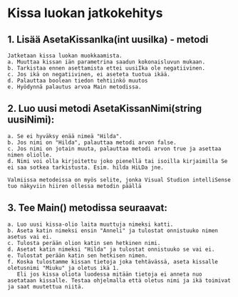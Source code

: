 # Kissa luokan jatkokehitys

## 1. Lisää AsetaKissanIka(int uusiIka) - metodi
	Jatketaan kissa luokan muokkaamista.
	a. Muuttaa kissan iän parametrina saadun kokonaisluvun mukaan.
	b. Tarkistaa ennen asettamista ettei uusiIka ole negatiivinen.
	c. Jos ikä on negatiivinen, ei aseteta tuotua ikää.
	d. Palauttaa boolean tiedon tehtiinkö muutos
	e. Hyödynnä palautus arvoa Main metodissa.

## 2. Luo uusi metodi AsetaKissanNimi(string uusiNimi):
	a. Se ei hyväksy enää nimeä "Hilda".
	b. Jos nimi on "Hilda", palauttaa metodi arvon false.
	c. Jos nimi on jotain muuta, palauttaa metodi arvon true ja asettaa nimen oliolle.
	d. Nimi voi olla kirjoitettu joko pienellä tai isoilla kirjaimilla Se ei saa sotkea tarkistusta. Esim. hilda HiLDa jne.
	
	Valmiissa metodeissa on myös selite, jonka Visual Studion intelliSense tuo näkyviin hiiren ollessa metodin päällä

## 3. Tee Main() metodissa seuraavat:
	a. Luo uusi kissa-olio laita muuttuja nimeksi katti. 
	b. Aseta katin nimeksi ensin "Anneli" ja tulostat onnistuuko nimen asetus vai ei.
	c. Tulosta perään olion katin sen hetkinen nimi.
	d. Asetat katin nimeksi "Hilda" ja tulostat onnistuuko se vai ei.
	e. Tulostat perään katin sen hetkisen nimen.
	f. Koska tulostamme kissan tietoja joka tehtävässä, aseta kissalle oletusnimi "Miuku" ja oletus ikä 1. 
	   Eli jos kissa oliota luodessa mitään tietoja ei anneta nuo asetataan kissalle. Testaa ohjelmalla että oletus nimi ja ikä toimivat ja saat muutettua niitä.

